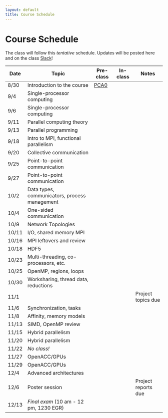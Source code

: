 ```yaml
---
layout: default
title: Course Schedule
---
```


# Course Schedule

The class will follow this _tentative_ schedule. Updates will be posted here and on the class [Slack](http://cmse-courses.slack.com)!

Date  | Topic                      | Pre-class | In-class | Notes
------|----------------------------|-----------|----------|------
8/30  | Introduction to the course | [PCA0](assignments/pca0.md) | |
9/4   | Single-processor computing | | |
9/6   | Single-processor computing | | |
9/11  | Parallel computing theory  | | |
9/13  | Parallel programming       | | |
9/18  | Intro to MPI, functional parallelism | | |
9/20  | Collective communication   | | |
9/25  | Point-to-point communication | | |
9/27  | Point-to-point communication | | |
10/2  | Data types, communicators, process management | | |
10/4  | One-sided communication    | | |
10/9  | Network Topologies         | | |
10/11 | I/O, shared memory MPI     | | |
10/16 | MPI leftovers and review   | | |
10/18 | HDF5                       | | |
10/23 | Multi-threading, co-processors, etc. | | |
10/25 | OpenMP, regions, loops     | | |
10/30 | Worksharing, thread data, reductions | | |
11/1  | | | | Project topics due
11/6  | Synchronization, tasks     | | |
11/8  | Affinity, memory models    | | |
11/13 | SIMD, OpenMP review        | | |
11/15 | Hybrid parallelism         | | |
11/20 | Hybrid parallelism         | | |
11/22 | _No class!_                | | |
11/27 | OpenACC/GPUs               | | |
11/29 | OpenACC/GPUs               | | |
12/4  | Advanced architectures     | | |
12/6  | Poster session             | | | Project reports due
12/13 | _Final exam_ (10 am - 12 pm, 1230 EGR) | | |